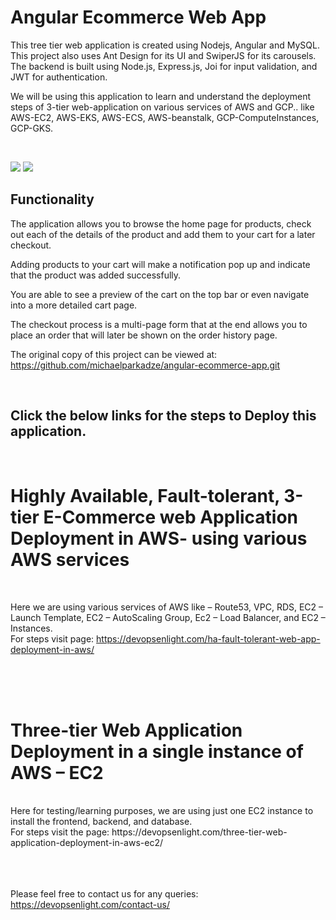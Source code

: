 # Angular Ecommerce Web App

This tree tier web application is created using Nodejs, Angular and MySQL. This project also uses Ant Design for its UI and SwiperJS for its carousels. The backend is built using Node.js, Express.js, Joi for input validation, and JWT for authentication.

We will be using this application to learn and understand the deployment steps of 3-tier web-application on various services of AWS and GCP.. like AWS-EC2, AWS-EKS, AWS-ECS, AWS-beanstalk, GCP-ComputeInstances, GCP-GKS. 

<br/>

![](1.gif)
![](2.gif)

## Functionality

The application allows you to browse the home page for products, check out each of the details of the product and add them to your cart for a later checkout.

Adding products to your cart will make a notification pop up and indicate that the product was added successfully.

You are able to see a preview of the cart on the top bar or even navigate into a more detailed cart page.

The checkout process is a multi-page form that at the end allows you to place an order that will later be shown on the order history page.

The original copy of this project can be viewed at: https://github.com/michaelparkadze/angular-ecommerce-app.git

<br/>


Click the below links for the steps to Deploy this application. 
--------------------------------------------------------------
<br>

# Highly Available, Fault-tolerant, 3-tier E-Commerce web Application Deployment in AWS- using various AWS services
<br>

Here we are using various services of AWS like – Route53, VPC, RDS, EC2 – Launch Template, EC2 – AutoScaling Group, Ec2 – Load Balancer, and EC2 – Instances. 
<br>For steps visit page: https://devopsenlight.com/ha-fault-tolerant-web-app-deployment-in-aws/ 

<br>
<br>
<br>


# Three-tier Web Application Deployment in a single instance of AWS – EC2

<br>
Here for testing/learning purposes, we are using just one EC2 instance to install the frontend, backend, and database.
<br>For steps visit the page: https://devopsenlight.com/three-tier-web-application-deployment-in-aws-ec2/

<br>
<br>
<br>
<br>



Please feel free to contact us for any queries: https://devopsenlight.com/contact-us/ 


